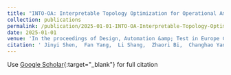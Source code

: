 ```yaml
---
title: "INTO-OA: Interpretable Topology Optimization for Operational Amplifiers"
collection: publications
permalink: /publication/2025-01-01-INTO-OA-Interpretable-Topology-Optimization-for-Operational-Amplifiers
date: 2025-01-01
venue: 'In the proceedings of Design, Automation &amp; Test in Europe Conference &amp; Exhibition (DATE)'
citation: ' Jinyi Shen,  Fan Yang,  Li Shang,  Zhaori Bi,  Changhao Yan,  Dian Zhou,  Xuan Zeng, &quot;INTO-OA: Interpretable Topology Optimization for Operational Amplifiers.&quot; In the proceedings of Design, Automation &amp;amp; Test in Europe Conference &amp;amp; Exhibition (DATE), 2025.'
---
```

Use [Google Scholar](https://scholar.google.com/scholar?q=INTO+OA:+Interpretable+Topology+Optimization+for+Operational+Amplifiers){:target="_blank"} for full citation